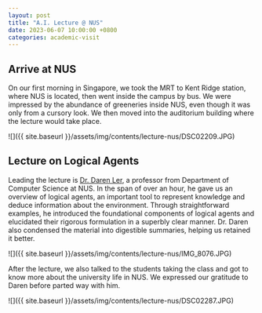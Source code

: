 ```yaml
---
layout: post
title: "A.I. Lecture @ NUS"
date: 2023-06-07 10:00:00 +0800
categories: academic-visit
---
```


## Arrive at NUS
On our first morning in Singapore, we took the MRT to Kent Ridge station, where NUS is located, then went inside the campus by bus. We were impressed by the abundance of greeneries inside NUS, even though it was only from a cursory look. We then moved into the auditorium building where the lecture would take place.

![]({{ site.baseurl }}/assets/img/contents/lecture-nus/DSC02209.JPG)

## Lecture on Logical Agents
Leading the lecture is [Dr. Daren Ler](https://www.comp.nus.edu.sg/cs/people/dler/), a professor from Department of Computer Science at NUS. In the span of over an hour, he gave us an overview of logical agents, an important tool to represent knowledge and deduce information about the environment. Through straightforward examples, he introduced the foundational components of logical agents and elucidated their rigorous formulation in a superbly clear manner. Dr. Daren also condensed the material into digestible summaries, helping us retained it better.

![]({{ site.baseurl }}/assets/img/contents/lecture-nus/IMG_8076.JPG)

After the lecture, we also talked to the  students taking the class and got to know more about the university life in NUS. We expressed our gratitude to Daren before parted way with him.

![]({{ site.baseurl }}/assets/img/contents/lecture-nus/DSC02287.JPG)
